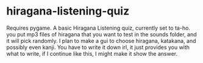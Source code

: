 ﻿# hiragana-listening-quiz

Requires pygame.
A basic Hiragana Listening quiz, currently set to ta-ho. you put mp3 files of hiragana that you want to test in the sounds folder, and it will pick randomly. I plan to make a gui to choose hiragana, katakana, and possibly even kanji. You have to write it down irl, it just provides you with what to write, if I continue like this, I might make it show the answer.
